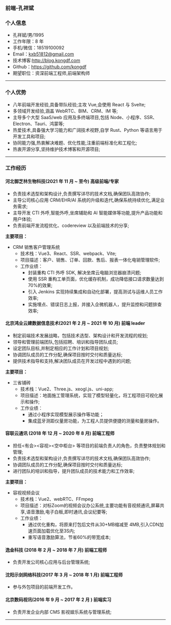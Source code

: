 ### 前端-孔祥斌

### 个人信息

- 孔祥斌/男/1995
- 工作年限：8 年
- 手机/微信：18519100092
- Email：kxb51812@gmail.com
- 技术博客:http://blog.kongdf.com
- Github：https://github.com/kongdf
- 期望职位：资深前端工程师,前端架构师

---

### 个人优势

- 八年前端开发经验,具备带队经验;主攻 Vue,会使用 React 与 Svelte;
- 多领域开发经验,涵盖 WebRTC、BIM、CRM、IM 等;
- 主导多个大型 SaaS/web 应用及多终端项目,包括 Node、小程序、SSR、Electron、Tauri、鸿蒙等;
- 热爱技术,具备强大学习能力和广阔技术视野,自学 Rust、Python 等语言用于开发工具和项目;
- 协同能力强,热衷解决难题、优化性能,注重前端标准化和工程化;
- 热衷开源分享,坚持维护技术博客和开源项目;

---

### 工作经历

#### 河北御芝林生物科技(2021 年 11 月 ~ 至今) 高级前端/专家

- 负责技术选型和架构设计,负责撰写详尽的技术文档,确保团队高效协作;
- 主导公司核心应用 CRM/EHR/AI 系统的升级和迭代,确保系统持续优化,满足业务需求;
- 主导开发 CTI 外呼,智能外呼,坐席辅助和 AI 智能媒体等功能,提升产品功能和用户体验;
- 负责前端开发流程优化、codereview 以及前端技术的分享;

**主要项目：**

- CRM 销售客户管理系统
  - 技术栈：Vue3、React、SSR、webpack、Vite;
  - 项目描述：客户、销售、订单、回款、售后、报表一体化电销管理软件;
  - 工作业绩：
    - 封装重构 CTI 外呼 SDK, 解决坐席云电脑浏览器崩溃问题;
    - 使用 SSR 重构工单页面，优化缓存机制，成功降低接口请求数量达到 70%的效果;
    - 引入 Jenkins 实现持续集成和自动化部署，提高测试与运维人员工作效率;
    - 实施埋点、错误日志上报，并接入企微机器人，提升监控和问题排查效率;

#### 北京鸿业云建数据信息技术(2021 年 2 月 ~ 2021 年 10 月) 前端 leader

- 制定前端技术发展战略，包括技术选型、架构设计和开发流程的规划;
- 领导和管理前端团队,包括招聘、培训和指导团队成员;
- 设定团队目标,并制定相应的工作计划和项目规划;
- 协调团队成员的工作分配,确保项目按时交付和质量达标;
- 提供技术指导和支持,解决团队成员在开发过程中遇到的问题;

**主要项目：**

- 三省铺砖
  - 技术栈：Vue2、Three.js、xeogl.js、uni-app;
  - 项目描述：地面施工管理系统，实现了模型轻量化，将工程项目可视化展示和操作;
  - 工作业绩：
    - 通过小程序实现模型展示操作等功能；
    - 集成蓝牙测距仪量房功能，为工程人员提供便捷的测量和量房操作。

#### 容联云通讯 (2018 年 12 月 ~ 2020 年 8 月) 前端工程师

- 担任<有会><容视><空中柜台> 等项目的前端负责人的角色，负责整体规划和管理;
- 负责技术选型和架构设计,负责撰写详尽的技术文档,确保团队高效协作;
- 协调团队成员的工作分配,确保项目按时交付和质量达标;
- 进行团队的培训和指导，提升团队成员的技术能力和工作效率;

**主要项目：**

- 容视视频会议
  - 技术栈：Vue2、webRTC、FFmpeg
  - 项目描述：对标Zoom的视频会议办公系统,主要功能有音视频通讯,屏幕共享,语音激励,电子白板,即时通讯,会议纪要等;
  - 工作业绩：
    - 通过优化重构，将原来打包后文件从30+MB缩减至 4MB,引入CDN加速页面加载优化至3S内;
    - 重写语音激励算法，节省60%的带宽成本;

#### 逸金科技 (2018 年 2 月 ~ 2018 年 7 月) **前端工程师**

- 负责开发公司核心应用与后台管理系统;

#### 沈阳示剑网络科技(2017 年 3 月 ~ 2018 年 1 月) **前端工程师**

- 参与外包项目的前端开发工作。

#### 北京数码视讯(2016 年 9 月 ~ 2017 年 2 月 ) **前端实习**

- 负责开发企业内部 CMS 影视娱乐系统与管理系统;

---
